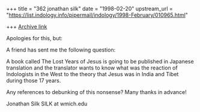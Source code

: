 +++
title = "362 jonathan silk"
date = "1998-02-20"
upstream_url = "https://list.indology.info/pipermail/indology/1998-February/010965.html"

+++
[Archive link](https://list.indology.info/pipermail/indology/1998-February/010965.html)

Apologies for this, but:

A friend has sent me the following question:

A book called The Lost Years of Jesus is going to be published in Japanese
translation and the translator wants to know what was the reaction of
Indologists in the West to the theory that Jesus was in India and Tibet
during those 17 years.

Any references to debunking of this nonsense?  Many thanks in advance!

Jonathan Silk
SILK at wmich.edu



